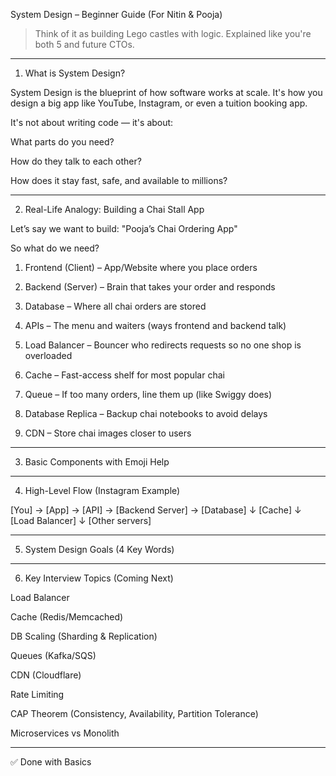 System Design – Beginner Guide (For Nitin & Pooja)

> Think of it as building Lego castles with logic. Explained like you're both 5 and future CTOs.




---

1. What is System Design?

System Design is the blueprint of how software works at scale. It's how you design a big app like YouTube, Instagram, or even a tuition booking app.

It's not about writing code — it's about:

What parts do you need?

How do they talk to each other?

How does it stay fast, safe, and available to millions?



---

2. Real-Life Analogy: Building a Chai Stall App

Let’s say we want to build: "Pooja’s Chai Ordering App"

So what do we need?

1. Frontend (Client) – App/Website where you place orders


2. Backend (Server) – Brain that takes your order and responds


3. Database – Where all chai orders are stored


4. APIs – The menu and waiters (ways frontend and backend talk)


5. Load Balancer – Bouncer who redirects requests so no one shop is overloaded


6. Cache – Fast-access shelf for most popular chai


7. Queue – If too many orders, line them up (like Swiggy does)


8. Database Replica – Backup chai notebooks to avoid delays


9. CDN – Store chai images closer to users




---

3. Basic Components with Emoji Help


---

4. High-Level Flow (Instagram Example)

[You] → [App] → [API] → [Backend Server] → [Database]
                                 ↓
                               [Cache]
                                 ↓
                           [Load Balancer]
                                 ↓
                            [Other servers]


---

5. System Design Goals (4 Key Words)


---

6. Key Interview Topics (Coming Next)

Load Balancer

Cache (Redis/Memcached)

DB Scaling (Sharding & Replication)

Queues (Kafka/SQS)

CDN (Cloudflare)

Rate Limiting

CAP Theorem (Consistency, Availability, Partition Tolerance)

Microservices vs Monolith

---

✅ Done with Basics
